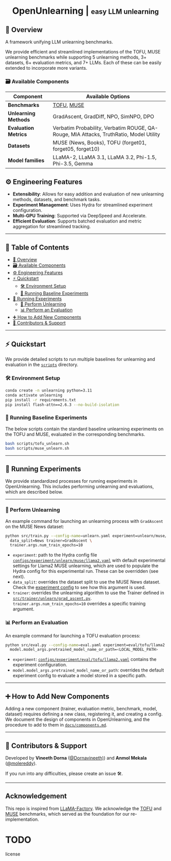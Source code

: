 <div align="center">    
 
# OpenUnlearning | <strong style="font-size:0.75em">easy LLM unlearning </strong>  

<!-- [![Paper](http://img.shields.io/badge/paper-arxiv.1001.2234-B31B1B.svg)](https://arxiv.org/abs/2401.06121)
[![Conference](http://img.shields.io/badge/COLM-2024-4b44ce.svg)](https://openreview.net/forum?id=B41hNBoWLo) -->

<!-- ARXIV    -->
<!-- [![Paper](http://img.shields.io/badge/arxiv-math.co:1480.1111-B31B1B.svg)](https://www.nature.com/articles/nature14539) -->

<!-- ![CI testing](https://github.com/PyTorchLightning/deep-learning-project-template/workflows/CI%20testing/badge.svg?branch=master&event=push) -->
 
<!-- Conference -->
   
</div>

## 📖 Overview
A framework unifying LLM unlearning benchmarks.

We provide efficient and streamlined implementations of the TOFU, MUSE unlearning benchmarks while supporting 5 unlearning methods, 3+ datasets, 6+ evaluation metrics, and 7+ LLMs. Each of these can be easily extended to incorporate more variants.

### 🗃️ Available Components

| **Component**          | **Available Options** |
|----------------------|----------------------|
| **Benchmarks**       | [TOFU](https://arxiv.org/abs/2401.06121), [MUSE](https://muse-bench.github.io/) |
| **Unlearning Methods** | GradAscent, GradDiff, NPO, SimNPO, DPO |
| **Evaluation Metrics** | Verbatim Probability, Verbatim ROUGE, QA-Rouge, MIA Attacks, TruthRatio, Model Utility |
| **Datasets**         | MUSE (News, Books), TOFU (forget01, forget05, forget10) |
| **Model families**             | LLaMA-2, LLaMA 3.1, LLaMA 3.2, Phi-1.5, Phi-3.5, Gemma |

## ⚙️ Engineering Features
<!-- should we have this section at all? -->
- **Extensibility**: Allows for easy addition and evaluation of new unlearning methods, datasets, and benchmark tasks.  
- **Experiment Management**: Uses Hydra for streamlined experiment configuration. 
- **Multi-GPU Training**: Supported via DeepSpeed and Accelerate.  
- **Efficient Evaluation**: Supports batched evaluation and metric aggregation for streamlined tracking.  
<!-- (can we mention hp tuning in hydra?).   --> 
---

## 📌 Table of Contents
- [📖 Overview](#-overview)
- [🗃️ Available Components](#-available-components)
- [⚙️ Engineering Features](#-engineering-features)
- [⚡ Quickstart](#-quickstart)
  - [🛠️ Environment Setup](#-environment-setup)
  - [📜 Running Baseline Experiments](#-running-baseline-experiments)
- [🧪 Running Experiments](#-running-experiments)
  - [🚀 Perform Unlearning](#-perform-unlearning)
  - [📊 Perform an Evaluation](#-perform-an-evaluation)
- [➕ How to Add New Components](#-how-to-add-new-components)
- [🔗 Contributors & Support](#-contributors--support)
<!-- - [🚀 Run Finetuning](#run-finetuning) -->
<!-- - [Acknowledgement](#acknowledgement) -->

---

## ⚡ Quickstart

We provide detailed scripts to run multiple baselines for unlearning and evaluation in the [`scripts`](/scripts/) directory.

### 🛠️ Environment Setup

```bash
conda create -n unlearning python=3.11
conda activate unlearning
pip install -r requirements.txt
pip install flash-attn==2.6.3 --no-build-isolation
```

### 📜 Running Baseline Experiments
The below scripts contain the standard baseline unlearning experiments on the TOFU and MUSE, evaluated in the corresponding benchmarks.
```bash
bash scripts/tofu_unlearn.sh
bash scripts/muse_unlearn.sh
```

---

## 🧪 Running Experiments

We provide standardized processes for running experiments in OpenUnlearning. This includes performing unlearning and evaluations, which are described below.  


<!-- # TODO
For a more detailed documentation of running experiments using the Hydra configs, refer [`docs/experiments.md`](docs/experiments.md). -->

---

### 🚀 Perform Unlearning

An example command for launching an unlearning process with `GradAscent` on the MUSE News dataset:

```bash
python src/train.py --config-name=unlearn.yaml experiment=unlearn/muse/llama2 \
  data_split=News trainer=GradAscent \
  trainer.args.num_train_epochs=10 
```

- `experiment`: path to the Hydra config file [`configs/experiment/unlearn/muse/llama2.yaml`](configs/experiment/unlearn/muse/llama2.yaml) with default experimental settings for Llama2 MUSE unlearning, which are used to populate the Hydra config for this experimental run. These can be overridden (see next).
- `data_split`: overrides the dataset split to use the MUSE News dataset. Check the [experiment config](configs/experiment/unlearn/muse/llama2.yaml) to see how this argument is used.
- `trainer`: overrides the unlearning algorithm to use the Trainer defined in [`src/trainer/unlearn/grad_ascent.py`](src/trainer/unlearn/grad_ascent.py). `trainer.args.num_train_epochs=10` overrides a specific training argument.


### 📊 Perform an Evaluation

An example command for launching a TOFU evaluation process:

```bash
python src/eval.py --config-name=eval.yaml experiment=eval/tofu/llama2 \
  model.model_args.pretrained_model_name_or_path=<LOCAL_MODEL_PATH>
```

- `experiment`: [`configs/experiment/eval/tofu/llama2.yaml`](configs/experiment/eval/tofu/llama2.yaml) contains the experiment configuration.
- `model.model_args.pretrained_model_name_or_path`: overrides the default experiment config to evaluate a model stored in a specific path.

<!-- # TODO
For more details about creating metrics and evaluating them, refer [`docs/evaluation.md`](docs/evaluation.md). -->

---

<!-- ## 🚀 Run Finetuning

To perform simple training of a model on the TOFU dataset:

```bash
python src/train.py --config-name=finetune.yaml experiment=finetune/tofu/llama2_inst_full
``` -->

## ➕ How to Add New Components

Adding a new component (trainer, evaluation metric, benchmark, model, dataset) requires defining a new class, registering it, and creating a config. We document the design of components in OpenUnlearning, and the procedure to add to them in [`docs/components.md`](docs/components.md).

---
## 🔗 Contributors & Support  

Developed by **Vineeth Dorna** ([@Dornavineeth)](https://github.com/Dornavineeth)) and **Anmol Mekala** ([@molereddy](https://github.com/molereddy)).  

If you run into any difficulties, please create an issue 🛠️.

---
## Acknowledgement
This repo is inspired from [LLaMA-Factory](https://github.com/hiyouga/LLaMA-Factory). We acknowledge the [TOFU](https://github.com/locuslab/tofu) and [MUSE](https://github.com/jaechan-repo/muse_bench) benchmarks, which served as the foundation for our re-implementation.

# TODO
license
<!-- ##
 
## Citation   
```bash
@article{YourName,
  title={Your Title},
  author={Your team},
  journal={Location},
  year={Year}
}
``` -->